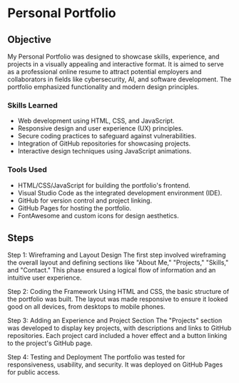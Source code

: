 # Personal Portfolio

## Objective

My Personal Portfolio was designed to showcase skills, experience, and projects in a visually appealing and interactive format. It is aimed to serve as a professional online resume to attract potential employers and collaborators in fields like cybersecurity, AI, and software development. The portfolio emphasized functionality and modern design principles.

### Skills Learned

- Web development using HTML, CSS, and JavaScript.
- Responsive design and user experience (UX) principles.
- Secure coding practices to safeguard against vulnerabilities.
- Integration of GitHub repositories for showcasing projects.
- Interactive design techniques using JavaScript animations.

### Tools Used

- HTML/CSS/JavaScript for building the portfolio's frontend.
- Visual Studio Code as the integrated development environment (IDE).
- GitHub for version control and project linking.
- GitHub Pages for hosting the portfolio.
- FontAwesome and custom icons for design aesthetics.

## Steps

Step 1: Wireframing and Layout Design
The first step involved wireframing the overall layout and defining sections like "About Me," "Projects," "Skills," and "Contact." This phase ensured a logical flow of information and an intuitive user experience.

 
Step 2: Coding the Framework
Using HTML and CSS, the basic structure of the portfolio was built. The layout was made responsive to ensure it looked good on all devices, from desktops to mobile phones.


Step 3: Adding an Experience and Project Section
The "Projects" section was developed to display key projects, with descriptions and links to GitHub repositories. Each project card included a hover effect and a button linking to the project's GitHub page.


Step 4: Testing and Deployment
The portfolio was tested for responsiveness, usability, and security. It was deployed on GitHub Pages for public access.
